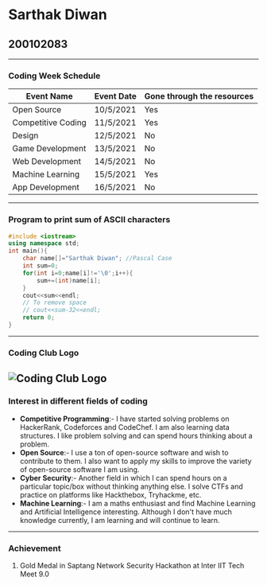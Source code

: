 # Sarthak Diwan
## 200102083
-----
### Coding Week Schedule

| Event Name  | Event Date | Gone through the resources |
| ------------- | ------------- | ------------- | 
| Open Source  | 10/5/2021  | Yes |
| Competitive Coding  | 11/5/2021  | Yes |
| Design  | 12/5/2021  | No |
| Game Development  | 13/5/2021  | No |
| Web Development  | 14/5/2021  | No |
| Machine Learning  | 15/5/2021  | Yes |
| App Development  | 16/5/2021  | No |
-----
### Program to print sum of ASCII characters
```cpp
#include <iostream>
using namespace std;
int main(){
	char name[]="Sarthak Diwan"; //Pascal Case
	int sum=0;
	for(int i=0;name[i]!='\0';i++){
		sum+=(int)name[i];
	}
	cout<<sum<<endl;
	// To remove space
	// cout<<sum-32<<endl;
	return 0;
}
```
-----
### Coding Club Logo
![Coding Club Logo](https://github.com/codingiitg/open_source_submission/blob/ac575773d74f787301de84e5c016bfd706690fa4/coding-club%20logo.png?raw=true)
-----
### Interest in different fields of coding
- **Competitive Programming**:- I have started solving problems on HackerRank, Codeforces and CodeChef. I am also learning data structures. I like problem solving and can spend hours thinking about a problem.
- **Open Source**:- I use a ton of open-source software and wish to contribute to them. I also want to apply my skills to improve the variety of open-source software I am using. 
- **Cyber Security**:- Another field in which I can spend hours on a particular topic/box without thinking anything else. I solve CTFs and practice on platforms like Hackthebox, Tryhackme, etc.
- **Machine Learning**:- I am a maths enthusiast and find Machine Learning and Artificial Intelligence interesting. Although I don't have much knowledge currently, I am learning and will continue to learn.
-----
### Achievement
1. Gold Medal in Saptang Network Security Hackathon at Inter IIT Tech Meet 9.0


